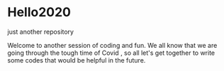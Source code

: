 # Hello2020
just another repository


Welcome to another session of coding and fun. We all know that we are going through the tough time of Covid , so all let's get together to write some codes that would be helpful in the future.
